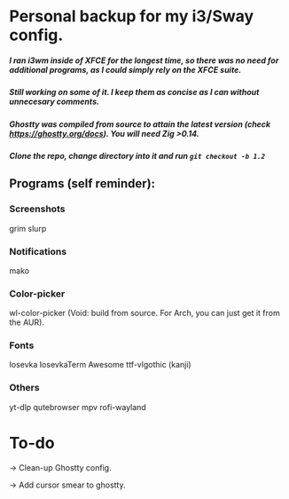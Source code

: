 # Personal backup for my i3/Sway config.

##### I ran i3wm inside of XFCE for the longest time, so there was no need for additional programs, as I could simply rely on the XFCE suite.
##### Still working on some of it. I keep them as concise as I can without unnecesary comments.
##### Ghostty was compiled from source to attain the latest version (check https://ghostty.org/docs). You will need Zig >0.14. 
##### Clone the repo, change directory into it and run `git checkout -b 1.2`
## **Programs (self reminder):**
### Screenshots
grim
slurp
    
### Notifications
mako

### Color-picker
wl-color-picker (Void: build from source. For Arch, you can just get it from the AUR).

### Fonts
Iosevka
IosevkaTerm
Awesome
ttf-vlgothic (kanji)

### Others
yt-dlp
qutebrowser
mpv
rofi-wayland 
    
# To-do
-> Clean-up Ghostty config.

-> Add cursor smear to ghostty.
